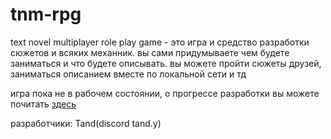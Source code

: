 # tnm-rpg 
text novel multiplayer role play game - это игра и средство разработки сюжетов и всяких механник. вы сами придумываете чем будете заниматься и что будете описывать. вы можете пройти сюжеты друзей, заниматься описанием вместе по локальной сети и тд

игра пока не в рабочем состоянии, о прогрессе разработки вы можете почитать [здесь](scheme.md)

разработчики: Tand(discord tand.y)
